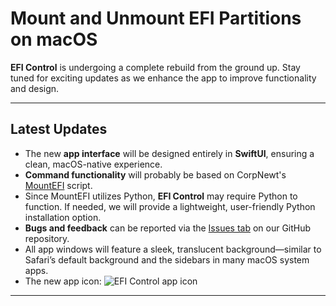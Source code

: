 # Mount and Unmount EFI Partitions on macOS  
**EFI Control** is undergoing a complete rebuild from the ground up. Stay tuned for exciting updates as we enhance the app to improve functionality and design.

---

## Latest Updates

- The new **app interface** will be designed entirely in **SwiftUI**, ensuring a clean, macOS-native experience.
- **Command functionality** will probably be based on CorpNewt's [MountEFI](https://github.com/CorpNewt/MountEFI) script.
- Since MountEFI utilizes Python, **EFI Control** may require Python to function. If needed, we will provide a lightweight, user-friendly Python installation option.
- **Bugs and feedback** can be reported via the [Issues tab](https://github.com/macOSUtilities/EFIcontrol/issues) on our GitHub repository.
- All app windows will feature a sleek, translucent background—similar to Safari’s default background and the sidebars in many macOS system apps.
- The new app icon:
![EFI Control app icon](https://i.imgur.com/BDFQAPb.png)
---
